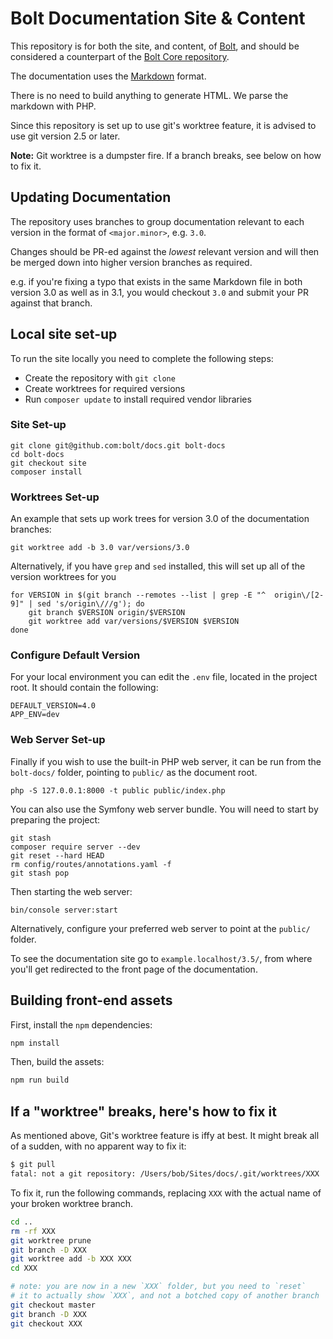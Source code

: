 Bolt Documentation Site & Content
=================================

This repository is for both the site, and content, of [Bolt][bolt], and should 
be considered a counterpart of the [Bolt Core repository][repo].

The documentation uses the [Markdown][markdown] format.

There is no need to build anything to generate HTML. We parse the markdown with
PHP.

Since this repository is set up to use git's worktree feature, it is advised to
use git version 2.5 or later.

**Note:** Git worktree is a dumpster fire. If a branch breaks, see below on how to 
fix it.

Updating Documentation
----------------------

The repository uses branches to group documentation relevant to each version in
the format of `<major.minor>`, e.g. `3.0`.

Changes should be PR-ed against the *lowest* relevant version and will then be
merged down into higher version branches as required.

e.g. if you're fixing a typo that exists in the same Markdown file in both 
version 3.0 as well as in 3.1, you would checkout `3.0` and submit your PR 
against that branch.

Local site set-up
-----------------

To run the site locally you need to complete the following steps:

  * Create the repository with `git clone`
  * Create worktrees for required versions
  * Run `composer update` to install required vendor libraries

### Site Set-up

```
git clone git@github.com:bolt/docs.git bolt-docs
cd bolt-docs
git checkout site
composer install
```

### Worktrees Set-up

An example that sets up work trees for version 3.0 of the documentation
branches:

```
git worktree add -b 3.0 var/versions/3.0
```

Alternatively, if you have `grep` and `sed` installed, this will set up all of
the version worktrees for you

```
for VERSION in $(git branch --remotes --list | grep -E "^  origin\/[2-9]" | sed 's/origin\///g'); do
    git branch $VERSION origin/$VERSION
    git worktree add var/versions/$VERSION $VERSION
done
```

### Configure Default Version

For your local environment you can edit the `.env` file, located in the project
root. It should contain the following:

```
DEFAULT_VERSION=4.0
APP_ENV=dev
```

### Web Server Set-up

Finally if you wish to use the built-in PHP web server, it can be run from the
`bolt-docs/` folder, pointing to `public/` as the document root.

```
php -S 127.0.0.1:8000 -t public public/index.php
```

You can also use the Symfony web server bundle. You will need to start by
preparing the project:

```
git stash
composer require server --dev
git reset --hard HEAD
rm config/routes/annotations.yaml -f
git stash pop
```

Then starting the web server:
```
bin/console server:start
```

Alternatively, configure your preferred web server to point at the `public/`
folder.

To see the documentation site go to `example.localhost/3.5/`, from where you'll
get redirected to the front page of the documentation.

## Building front-end assets

First, install the `npm` dependencies: 

```bash
npm install
```

Then, build the assets: 

```bash
npm run build 
```

## If a "worktree" breaks, here's how to fix it

As mentioned above, Git's worktree feature is iffy at best. It might 
break all of a sudden, with no apparent way to fix it:

```bash
$ git pull
fatal: not a git repository: /Users/bob/Sites/docs/.git/worktrees/XXX
```

To fix it, run the following commands, replacing `XXX` with the actual 
name of your broken worktree branch.

```bash 
cd ..
rm -rf XXX
git worktree prune
git branch -D XXX
git worktree add -b XXX XXX
cd XXX

# note: you are now in a new `XXX` folder, but you need to `reset` 
# it to actually show `XXX`, and not a botched copy of another branch
git checkout master
git branch -D XXX
git checkout XXX
```

[bolt]: http://docs.bolt.cm/
[markdown]: http://daringfireball.net/projects/markdown/
[repo]: https://github.com/bolt/core
